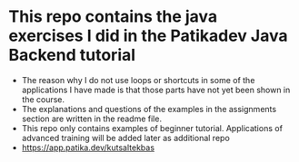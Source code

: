# This repo contains the java exercises I did in the Patikadev Java Backend tutorial
- The reason why I do not use loops or shortcuts in some of the applications I have made is that those parts have not yet been shown in the course.
- The explanations and questions of the examples in the assignments section are written in the readme file.
- This repo only contains examples of beginner tutorial. Applications of advanced training will be added later as additional repo
- https://app.patika.dev/kutsaltekbas